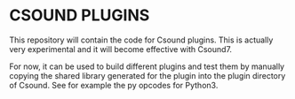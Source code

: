 # CSOUND PLUGINS

This repository will contain the code for Csound plugins. This is actually very experimental and it will become effective with Csound7.

For now, it can be used to build different plugins and test them by manually copying the shared library generated for the plugin into the plugin directory of Csound. See for example the py opcodes for Python3.